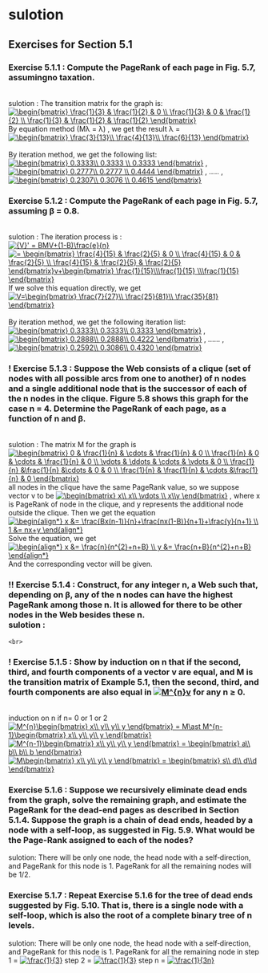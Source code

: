 # sulotion<br>
## Exercises for Section 5.1
### Exercise 5.1.1 : Compute the PageRank of each page in Fig. 5.7, assumingno taxation. 
<br> sulotion : The transition matrix for the graph is: <br>  <a href="https://www.codecogs.com/eqnedit.php?latex=\begin{bmatrix}&space;\frac{1}{3}&space;&&space;\frac{1}{2}&space;&&space;0&space;\\&space;\frac{1}{3}&space;&&space;0&space;&&space;\frac{1}{2}&space;\\&space;\frac{1}{3}&space;&&space;\frac{1}{2}&space;&&space;\frac{1}{2}&space;\end{bmatrix}" target="_blank"><img src="https://latex.codecogs.com/gif.latex?\begin{bmatrix}&space;\frac{1}{3}&space;&&space;\frac{1}{2}&space;&&space;0&space;\\&space;\frac{1}{3}&space;&&space;0&space;&&space;\frac{1}{2}&space;\\&space;\frac{1}{3}&space;&&space;\frac{1}{2}&space;&&space;\frac{1}{2}&space;\end{bmatrix}" title="\begin{bmatrix} \frac{1}{3} & \frac{1}{2} & 0 \\ \frac{1}{3} & 0 & \frac{1}{2} \\ \frac{1}{3} & \frac{1}{2} & \frac{1}{2} \end{bmatrix}" /></a>
<br> By equation method (Mλ = λ) , we get the result λ = <a href="https://www.codecogs.com/eqnedit.php?latex=\begin{bmatrix}&space;\frac{3}{13}\\&space;\frac{4}{13}\\&space;\frac{6}{13}&space;\end{bmatrix}" target="_blank"><img src="https://latex.codecogs.com/gif.latex?\begin{bmatrix}&space;\frac{3}{13}\\&space;\frac{4}{13}\\&space;\frac{6}{13}&space;\end{bmatrix}" title="\begin{bmatrix} \frac{3}{13}\\ \frac{4}{13}\\ \frac{6}{13} \end{bmatrix}" /></a>  
<br> By iteration method, we get the following list: <br> <a href="https://www.codecogs.com/eqnedit.php?latex=\begin{bmatrix}&space;0.3333\\&space;0.3333&space;\\&space;0.3333&space;\end{bmatrix}" target="_blank"><img src="https://latex.codecogs.com/gif.latex?\begin{bmatrix}&space;0.3333\\&space;0.3333&space;\\&space;0.3333&space;\end{bmatrix}" title="\begin{bmatrix} 0.3333\\ 0.3333 \\ 0.3333 \end{bmatrix}" /></a>  ,  <a href="https://www.codecogs.com/eqnedit.php?latex=\begin{bmatrix}&space;0.2777\\&space;0.2777&space;\\&space;0.4444&space;\end{bmatrix}" target="_blank"><img src="https://latex.codecogs.com/gif.latex?\begin{bmatrix}&space;0.2777\\&space;0.2777&space;\\&space;0.4444&space;\end{bmatrix}" title="\begin{bmatrix} 0.2777\\ 0.2777 \\ 0.4444 \end{bmatrix}" /></a>    ,   .....  ,  <a href="https://www.codecogs.com/eqnedit.php?latex=\begin{bmatrix}&space;0.2307\\&space;0.3076&space;\\&space;0.4615&space;\end{bmatrix}" target="_blank"><img src="https://latex.codecogs.com/gif.latex?\begin{bmatrix}&space;0.2307\\&space;0.3076&space;\\&space;0.4615&space;\end{bmatrix}" title="\begin{bmatrix} 0.2307\\ 0.3076 \\ 0.4615 \end{bmatrix}" /></a>  
### Exercise 5.1.2 : Compute the PageRank of each page in Fig. 5.7, assuming β = 0.8. 
<br> sulotion : The iteration process is : <br> <a href="https://www.codecogs.com/eqnedit.php?latex={V}'&space;=&space;BMV&plus;(1-B)\frac{e}{n}" target="_blank"><img src="https://latex.codecogs.com/gif.latex?{V}'&space;=&space;BMV&plus;(1-B)\frac{e}{n}" title="{V}' = BMV+(1-B)\frac{e}{n}" /></a>   <br> <a href="https://www.codecogs.com/eqnedit.php?latex==&space;\begin{bmatrix}&space;\frac{4}{15}&space;&&space;\frac{2}{5}&space;&&space;0&space;\\&space;\frac{4}{15}&space;&&space;0&space;&&space;\frac{2}{5}&space;\\&space;\frac{4}{15}&space;&&space;\frac{2}{5}&space;&&space;\frac{2}{5}&space;\end{bmatrix}v&plus;\begin{bmatrix}&space;\frac{1}{15}\\\frac{1}{15}&space;\\\frac{1}{15}&space;\end{bmatrix}" target="_blank"><img src="https://latex.codecogs.com/gif.latex?=&space;\begin{bmatrix}&space;\frac{4}{15}&space;&&space;\frac{2}{5}&space;&&space;0&space;\\&space;\frac{4}{15}&space;&&space;0&space;&&space;\frac{2}{5}&space;\\&space;\frac{4}{15}&space;&&space;\frac{2}{5}&space;&&space;\frac{2}{5}&space;\end{bmatrix}v&plus;\begin{bmatrix}&space;\frac{1}{15}\\\frac{1}{15}&space;\\\frac{1}{15}&space;\end{bmatrix}" title="= \begin{bmatrix} \frac{4}{15} & \frac{2}{5} & 0 \\ \frac{4}{15} & 0 & \frac{2}{5} \\ \frac{4}{15} & \frac{2}{5} & \frac{2}{5} \end{bmatrix}v+\begin{bmatrix} \frac{1}{15}\\\frac{1}{15} \\\frac{1}{15} \end{bmatrix}" /></a>
<br> If we solve this equation directly, we get <a href="https://www.codecogs.com/eqnedit.php?latex=V=\begin{bmatrix}&space;\frac{7}{27}\\&space;\frac{25}{81}\\&space;\frac{35}{81}&space;\end{bmatrix}" target="_blank"><img src="https://latex.codecogs.com/gif.latex?V=\begin{bmatrix}&space;\frac{7}{27}\\&space;\frac{25}{81}\\&space;\frac{35}{81}&space;\end{bmatrix}" title="V=\begin{bmatrix} \frac{7}{27}\\ \frac{25}{81}\\ \frac{35}{81} \end{bmatrix}" /></a>  
<br> By iteration method, we get the following iteration list: <a href="https://www.codecogs.com/eqnedit.php?latex=\begin{bmatrix}&space;0.3333\\&space;0.3333\\&space;0.3333&space;\end{bmatrix}" target="_blank"><img src="https://latex.codecogs.com/gif.latex?\begin{bmatrix}&space;0.3333\\&space;0.3333\\&space;0.3333&space;\end{bmatrix}" title="\begin{bmatrix} 0.3333\\ 0.3333\\ 0.3333 \end{bmatrix}" /></a>   , <a href="https://www.codecogs.com/eqnedit.php?latex=\begin{bmatrix}&space;0.2888\\&space;0.2888\\&space;0.4222&space;\end{bmatrix}" target="_blank"><img src="https://latex.codecogs.com/gif.latex?\begin{bmatrix}&space;0.2888\\&space;0.2888\\&space;0.4222&space;\end{bmatrix}" title="\begin{bmatrix} 0.2888\\ 0.2888\\ 0.4222 \end{bmatrix}" /></a> , ...... ,  <a href="https://www.codecogs.com/eqnedit.php?latex=\begin{bmatrix}&space;0.2592\\&space;0.3086\\&space;0.4320&space;\end{bmatrix}" target="_blank"><img src="https://latex.codecogs.com/gif.latex?\begin{bmatrix}&space;0.2592\\&space;0.3086\\&space;0.4320&space;\end{bmatrix}" title="\begin{bmatrix} 0.2592\\ 0.3086\\ 0.4320 \end{bmatrix}" /></a>   
### ! Exercise 5.1.3 : Suppose the Web consists of a clique (set of nodes with all possible arcs from one to another) of n nodes and a single additional node that is the successor of each of the n nodes in the clique. Figure 5.8 shows this graph for the case n = 4. Determine the PageRank of each page, as a function of n and β.
<br> sulotion :  The matrix M for the graph is <br> <a href="https://www.codecogs.com/eqnedit.php?latex=\begin{bmatrix}&space;0&space;&&space;\frac{1}{n}&space;&&space;\cdots&space;&&space;\frac{1}{n}&space;&&space;0&space;\\&space;\frac{1}{n}&space;&&space;0&space;&&space;\cdots&space;&&space;\frac{1}{n}&space;&&space;0&space;\\&space;\vdots&space;&&space;\ddots&space;&&space;\cdots&space;&&space;\vdots&space;&&space;0&space;\\&space;\frac{1}{n}&space;&\frac{1}{n}&space;&\cdots&space;&&space;0&space;&&space;0&space;\\&space;\frac{1}{n}&space;&&space;\frac{1}{n}&space;&&space;\cdots&space;&\frac{1}{n}&space;&&space;0&space;\end{bmatrix}" target="_blank"><img src="https://latex.codecogs.com/gif.latex?\begin{bmatrix}&space;0&space;&&space;\frac{1}{n}&space;&&space;\cdots&space;&&space;\frac{1}{n}&space;&&space;0&space;\\&space;\frac{1}{n}&space;&&space;0&space;&&space;\cdots&space;&&space;\frac{1}{n}&space;&&space;0&space;\\&space;\vdots&space;&&space;\ddots&space;&&space;\cdots&space;&&space;\vdots&space;&&space;0&space;\\&space;\frac{1}{n}&space;&\frac{1}{n}&space;&\cdots&space;&&space;0&space;&&space;0&space;\\&space;\frac{1}{n}&space;&&space;\frac{1}{n}&space;&&space;\cdots&space;&\frac{1}{n}&space;&&space;0&space;\end{bmatrix}" title="\begin{bmatrix} 0 & \frac{1}{n} & \cdots & \frac{1}{n} & 0 \\ \frac{1}{n} & 0 & \cdots & \frac{1}{n} & 0 \\ \vdots & \ddots & \cdots & \vdots & 0 \\ \frac{1}{n} &\frac{1}{n} &\cdots & 0 & 0 \\ \frac{1}{n} & \frac{1}{n} & \cdots &\frac{1}{n} & 0 \end{bmatrix}" /></a>    <br> 
all nodes in the clique have the same PageRank value, so we suppose vector v to be <a href="https://www.codecogs.com/eqnedit.php?latex=\begin{bmatrix}&space;x\\&space;x\\&space;\vdots&space;\\&space;x\\y&space;\end{bmatrix}" target="_blank"><img src="https://latex.codecogs.com/gif.latex?\begin{bmatrix}&space;x\\&space;x\\&space;\vdots&space;\\&space;x\\y&space;\end{bmatrix}" title="\begin{bmatrix} x\\ x\\ \vdots \\ x\\y \end{bmatrix}" /></a> , where x is PageRank of node in the clique, and y represents the additional node outside the clique. Then we get the equation <br> <a href="https://www.codecogs.com/eqnedit.php?latex=\begin{align*}&space;x&space;&=&space;\frac{Bx(n-1)}{n}&plus;\frac{nx(1-B)}{n&plus;1}&plus;\frac{y}{n&plus;1}&space;\\&space;1&space;&=&space;nx&plus;y&space;\end{align*}" target="_blank"><img src="https://latex.codecogs.com/gif.latex?\begin{align*}&space;x&space;&=&space;\frac{Bx(n-1)}{n}&plus;\frac{nx(1-B)}{n&plus;1}&plus;\frac{y}{n&plus;1}&space;\\&space;1&space;&=&space;nx&plus;y&space;\end{align*}" title="\begin{align*} x &= \frac{Bx(n-1)}{n}+\frac{nx(1-B)}{n+1}+\frac{y}{n+1} \\ 1 &= nx+y \end{align*}" /></a>   <br> Solve the equation, we get <br> <a href="https://www.codecogs.com/eqnedit.php?latex=\begin{align*}&space;x&space;&=&space;\frac{n}{n^{2}&plus;n&plus;B}&space;\\&space;y&space;&=&space;\frac{n&plus;B}{n^{2}&plus;n&plus;B}&space;\end{align*}" target="_blank"><img src="https://latex.codecogs.com/gif.latex?\begin{align*}&space;x&space;&=&space;\frac{n}{n^{2}&plus;n&plus;B}&space;\\&space;y&space;&=&space;\frac{n&plus;B}{n^{2}&plus;n&plus;B}&space;\end{align*}" title="\begin{align*} x &= \frac{n}{n^{2}+n+B} \\ y &= \frac{n+B}{n^{2}+n+B} \end{align*}" /></a>  <br> And the corresponding vector will be given.  <br>
### !! Exercise 5.1.4 : Construct, for any integer n, a Web such that, depending on β, any of the n nodes can have the highest PageRank among those n. It is allowed for there to be other nodes in the Web besides these n. <br> sulotion : 
    
    <br> 
### ! Exercise 5.1.5 : Show by induction on n that if the second, third, and fourth components of a vector v are equal, and M is the transition matrix of Example 5.1, then the second, third, and fourth components are also equal in <a href="https://www.codecogs.com/eqnedit.php?latex=M^{n}v" target="_blank"><img src="https://latex.codecogs.com/gif.latex?M^{n}v" title="M^{n}v" /></a> for any n ≥ 0.
<br> induction on n    if n= 0 or 1 or 2 
<br> <a href="https://www.codecogs.com/eqnedit.php?latex=M^{n}\begin{bmatrix}&space;x\\&space;y\\&space;y\\&space;y&space;\end{bmatrix}&space;=&space;M\ast&space;M^{n-1}\begin{bmatrix}&space;x\\&space;y\\&space;y\\&space;y&space;\end{bmatrix}" target="_blank"><img src="https://latex.codecogs.com/gif.latex?M^{n}\begin{bmatrix}&space;x\\&space;y\\&space;y\\&space;y&space;\end{bmatrix}&space;=&space;M\ast&space;M^{n-1}\begin{bmatrix}&space;x\\&space;y\\&space;y\\&space;y&space;\end{bmatrix}" title="M^{n}\begin{bmatrix} x\\ y\\ y\\ y \end{bmatrix} = M\ast M^{n-1}\begin{bmatrix} x\\ y\\ y\\ y \end{bmatrix}" /></a>  <br> <a href="https://www.codecogs.com/eqnedit.php?latex=M^{n-1}\begin{bmatrix}&space;x\\&space;y\\&space;y\\&space;y&space;\end{bmatrix}&space;=&space;\begin{bmatrix}&space;a\\&space;b\\&space;b\\&space;b&space;\end{bmatrix}" target="_blank"><img src="https://latex.codecogs.com/gif.latex?M^{n-1}\begin{bmatrix}&space;x\\&space;y\\&space;y\\&space;y&space;\end{bmatrix}&space;=&space;\begin{bmatrix}&space;a\\&space;b\\&space;b\\&space;b&space;\end{bmatrix}" title="M^{n-1}\begin{bmatrix} x\\ y\\ y\\ y \end{bmatrix} = \begin{bmatrix} a\\ b\\ b\\ b \end{bmatrix}" /></a>   <br>  <a href="https://www.codecogs.com/eqnedit.php?latex=M\begin{bmatrix}&space;x\\&space;y\\&space;y\\&space;y&space;\end{bmatrix}&space;=&space;\begin{bmatrix}&space;s\\&space;d\\&space;d\\d&space;\end{bmatrix}" target="_blank"><img src="https://latex.codecogs.com/gif.latex?M\begin{bmatrix}&space;x\\&space;y\\&space;y\\&space;y&space;\end{bmatrix}&space;=&space;\begin{bmatrix}&space;s\\&space;d\\&space;d\\d&space;\end{bmatrix}" title="M\begin{bmatrix} x\\ y\\ y\\ y \end{bmatrix} = \begin{bmatrix} s\\ d\\ d\\d \end{bmatrix}" /></a>  <br>
### Exercise 5.1.6 : Suppose we recursively eliminate dead ends from the graph, solve the remaining graph, and estimate the PageRank for the dead-end pages as described in Section 5.1.4. Suppose the graph is a chain of dead ends, headed by a node with a self-loop, as suggested in Fig. 5.9. What would be the Page-Rank assigned to each of the nodes? <br> 
sulotion: There will be only one node, the head node with a self‐direction, and PageRank for this node is 1. PageRank for all the remaining nodes will be 1/2. <br>
### Exercise 5.1.7 : Repeat Exercise 5.1.6 for the tree of dead ends suggested by Fig. 5.10. That is, there is a single node with a self-loop, which is also the root of a complete binary tree of n levels. <br> 
sulotion: There will be only one node, the head node with a self‐direction,  and PageRank for this node is 1. PageRank for all the remaining node in step 1 = <a href="https://www.codecogs.com/eqnedit.php?latex=\frac{1}{3}" target="_blank"><img src="https://latex.codecogs.com/gif.latex?\frac{1}{3}" title="\frac{1}{3}" /></a> step 2 = <a href="https://www.codecogs.com/eqnedit.php?latex=\frac{1}{3}" target="_blank"><img src="https://latex.codecogs.com/gif.latex?\frac{1}{3}" title="\frac{1}{3}" /></a>      step n = <a href="https://www.codecogs.com/eqnedit.php?latex=\frac{1}{3n}" target="_blank"><img src="https://latex.codecogs.com/gif.latex?\frac{1}{3n}" title="\frac{1}{3n}" /></a>   <br> 





